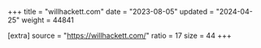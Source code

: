 +++
title = "willhackett.com"
date = "2023-08-05"
updated = "2024-04-25"
weight = 44841

[extra]
source = "https://willhackett.com/"
ratio = 17
size = 44
+++

